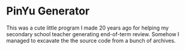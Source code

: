 PinYu Generator
================

This was a cute little program I made 20 years ago for helping my secondary school teacher 
generating end-of-term review. Somehow I managed to excavate the the source code from a bunch
of archives.
